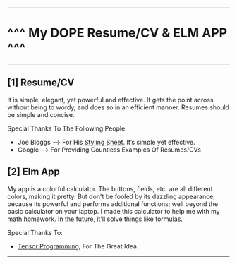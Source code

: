 ***
# ^^^ My DOPE Resume/CV & ELM APP ^^^
***

## [1] Resume/CV
It is simple, elegant, yet powerful and effective. It gets the point across without being to wordy, and does so in an efficient manner. Resumes should be simple and concise. 

Special Thanks To The Following People:
* Joe Bloggs --> For His [Styling Sheet](http://www.bloggs.com/ "Joe's Website"). It’s simple yet effective.
* Google     --> For Providing Countless Examples Of Resumes/CVs

## [2] Elm App
My app is a colorful calculator. The buttons, fields, etc. are all different colors, making it pretty. But don't be fooled by its dazzling appearance, because its powerful and performs additional functions; well beyond the basic calculator on your laptop. I made this calculator to help me with my math homework. In the future, it'll solve things like formulas. 

Special Thanks To:
* [Tensor Programming](https://www.youtube.com/channel/UCYqCZOwHbnPwyjawKfE21wg/videos "His YouTube Channel"), For The Great Idea.

***

